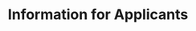 ---
layout: applicant
title: Information for Applicants
description: <b>ICESat-2 Hackweek 2022 will take place in March 2022 (hybrid or in-person).
    <a href="applicant-info.html">Applications</a> have not yet opened, but should be anticipated in November 2021.
    During the hackweek, we will explore ICESat-2 data and collaborative software infrastructure through tutorials and hands-on “hacking" projects.
    To best benefit from the program, participants are expected to have some experience with git/GitHub and Python/scientific programming or be prepared to participate in optional workshops in advance of the event to cultivate the technical skills to enhance participation during the event.
image: hackweek_picture.png
---